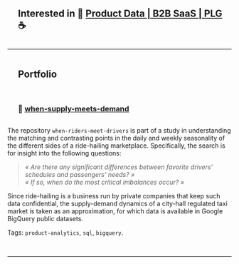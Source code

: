 <!--
**IsisSantosCosta/IsisSantosCosta** is a ✨ _special_ ✨ repository because its `README.md` (this file) appears on your GitHub profile.

Here are some ideas to get you started:

- 🔭 I’m currently working on ...
- 🌱 I’m currently learning ...
- 👯 I’m looking to collaborate on ...
- 🤔 I’m looking for help with ...
- 💬 Ask me about ...
- 📫 How to reach me: ...
- 😄 Pronouns: ...
- ⚡ Fun fact: ...
-->

<!-- ------------------------------------------------------------------------------------------------------------------------------------ -->
<!-- Intro -->
<div id="user-content-toc"><ul><summary><h2 style="display: inline-block;">
  Interested in 💬 <b><a href='https://www.linkedin.com/in/isis-santos-costa/'>Product Data | B2B SaaS | PLG</a></b> ☕ 
  </h2></summary></ul></div>
  
___

<!-- ------------------------------------------------------------------------------------------------------------------------------------ -->
<!-- Portfolio -->
<div id="user-content-toc"><ul><summary><h2 style="display: inline-block;"> Portfolio </h2></summary></ul></div>

<!-- ------------------------------------------------------------------------------------------------------------------------------------ -->
<!-- when-riders-meet-drivers -->
<div id="user-content-toc"><ul><summary>
  <h3 style="display: inline-block;"> 📌 <a href='https://github.com/isis-santos-costa/when-riders-meet-drivers'> when-supply-meets-demand </a> </h3>
</summary></ul></div>

The repository `when-riders-meet-drivers` is part of a study in understanding the matching and contrasting points in the daily and weekly seasonality of the different sides of a ride-hailing marketplace. Specifically, the search is for insight into the following questions:

> <i> « Are there any significant differences between favorite drivers' schedules and passengers' needs? » </i>  
> <i> « If so, when do the most critical imbalances occur? » </i> 

Since ride-hailing is a business run by private companies that keep such data confidential, the supply-demand dynamics of a city-hall regulated taxi market is taken as an approximation, for which data is available in Google BigQuery public datasets.

Tags: `product-analytics`, `sql`, `bigquery`.  

<br>

<!-- ------------------------------------------------------------------------------------------------------------------------------------ -->

___

